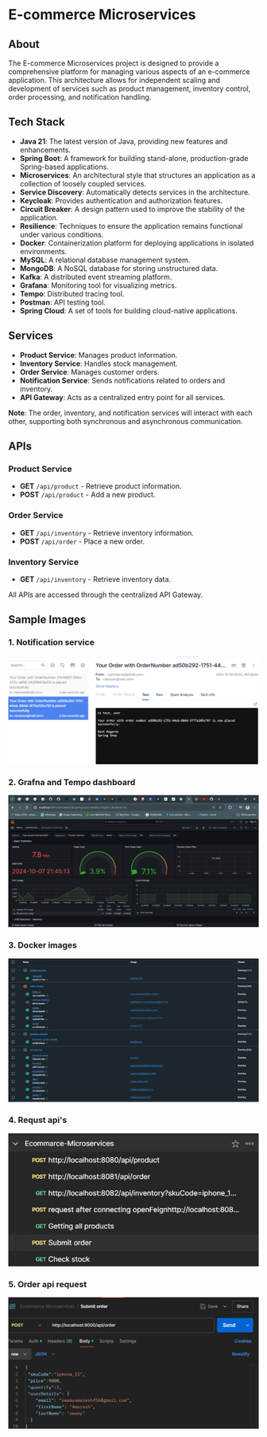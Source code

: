 # E-commerce Microservices

## About
The E-commerce Microservices project is designed to provide a comprehensive platform for managing various aspects of an e-commerce application. This architecture allows for independent scaling and development of services such as product management, inventory control, order processing, and notification handling.

## Tech Stack
- **Java 21**: The latest version of Java, providing new features and enhancements.
- **Spring Boot**: A framework for building stand-alone, production-grade Spring-based applications.
- **Microservices**: An architectural style that structures an application as a collection of loosely coupled services.
- **Service Discovery**: Automatically detects services in the architecture.
- **Keycloak**: Provides authentication and authorization features.
- **Circuit Breaker**: A design pattern used to improve the stability of the application.
- **Resilience**: Techniques to ensure the application remains functional under various conditions.
- **Docker**: Containerization platform for deploying applications in isolated environments.
- **MySQL**: A relational database management system.
- **MongoDB**: A NoSQL database for storing unstructured data.
- **Kafka**: A distributed event streaming platform.
- **Grafana**: Monitoring tool for visualizing metrics.
- **Tempo**: Distributed tracing tool.
- **Postman**: API testing tool.
- **Spring Cloud**: A set of tools for building cloud-native applications.

## Services
- **Product Service**: Manages product information.
- **Inventory Service**: Handles stock management.
- **Order Service**: Manages customer orders.
- **Notification Service**: Sends notifications related to orders and inventory.
- **API Gateway**: Acts as a centralized entry point for all services.

**Note**: The order, inventory, and notification services will interact with each other, supporting both synchronous and asynchronous communication.

## APIs

### Product Service
- **GET** `/api/product` - Retrieve product information.
- **POST** `/api/product` - Add a new product.

### Order Service
- **GET** `/api/inventory` - Retrieve inventory information.
- **POST** `/api/order` - Place a new order.

### Inventory Service
- **GET** `/api/inventory` - Retrieve inventory data.

All APIs are accessed through the centralized API Gateway.

## Sample Images

### 1. Notification service
![NOtificaton image](images/Screenshot%202024-10-06%20122638.png)

### 2. Grafna and Tempo dashboard
![dashboard](images/Screenshot%202024-10-07%20215332.png)

### 3. Docker images
![Docker images](images/Screenshot%202024-10-07%20224637.png)

### 4. Requst api's
![All requests](images/Screenshot%202024-10-07%20225000.png)

### 5. Order api request
![API request](images/Screenshot%202024-10-07%20225016.png)
